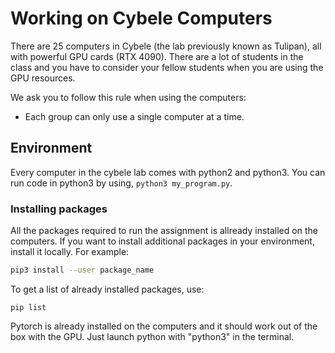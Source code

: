 # Working on Cybele Computers

There are 25 computers in Cybele (the lab previously known as Tulipan), all with powerful GPU cards (RTX 4090). There are a lot of students in the class and you have to consider your fellow students when you are using the GPU resources.

We ask you to follow this rule when using the computers:

- Each group can only use a single computer at a time.


## Environment
Every computer in the cybele lab comes with python2 and python3.
You can run code in python3 by using, `python3 my_program.py`.


### Installing packages
All the packages required to run the assignment is allready installed on the computers.
If you want to install additional packages in your environment, install it locally. For example:

```bash
pip3 install --user package_name
```

To get a list of already installed packages, use:
```
pip list
```

Pytorch is already installed on the computers and it should work out of the box with the GPU. Just launch python with "python3" in the terminal.
